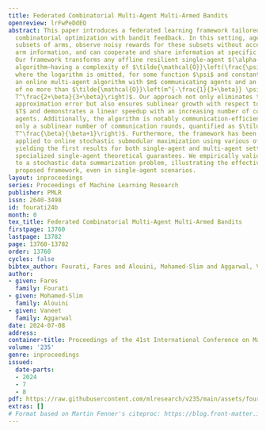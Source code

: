 ```yaml
---
title: Federated Combinatorial Multi-Agent Multi-Armed Bandits
openreview: lrFwPeDdEQ
abstract: This paper introduces a federated learning framework tailored for online
  combinatorial optimization with bandit feedback. In this setting, agents select
  subsets of arms, observe noisy rewards for these subsets without accessing individual
  arm information, and can cooperate and share information at specific intervals.
  Our framework transforms any offline resilient single-agent $(\alpha-\epsilon)$-approximation
  algorithm—having a complexity of $\tilde{\mathcal{O}}\left(\frac{\psi}{\epsilon^\beta}\right)$,
  where the logarithm is omitted, for some function $\psi$ and constant $\beta$—into
  an online multi-agent algorithm with $m$ communicating agents and an $\alpha$-regret
  of no more than $\tilde{\mathcal{O}}\left(m^{-\frac{1}{3+\beta}} \psi^\frac{1}{3+\beta}
  T^\frac{2+\beta}{3+\beta}\right)$. Our approach not only eliminates the $\epsilon$
  approximation error but also ensures sublinear growth with respect to the time horizon
  $T$ and demonstrates a linear speedup with an increasing number of communicating
  agents. Additionally, the algorithm is notably communication-efficient, requiring
  only a sublinear number of communication rounds, quantified as $\tilde{\mathcal{O}}\left(\psi
  T^\frac{\beta}{\beta+1}\right)$. Furthermore, the framework has been successfully
  applied to online stochastic submodular maximization using various offline algorithms,
  yielding the first results for both single-agent and multi-agent settings and recovering
  specialized single-agent theoretical guarantees. We empirically validate our approach
  to a stochastic data summarization problem, illustrating the effectiveness of the
  proposed framework, even in single-agent scenarios.
layout: inproceedings
series: Proceedings of Machine Learning Research
publisher: PMLR
issn: 2640-3498
id: fourati24b
month: 0
tex_title: Federated Combinatorial Multi-Agent Multi-Armed Bandits
firstpage: 13760
lastpage: 13782
page: 13760-13782
order: 13760
cycles: false
bibtex_author: Fourati, Fares and Alouini, Mohamed-Slim and Aggarwal, Vaneet
author:
- given: Fares
  family: Fourati
- given: Mohamed-Slim
  family: Alouini
- given: Vaneet
  family: Aggarwal
date: 2024-07-08
address:
container-title: Proceedings of the 41st International Conference on Machine Learning
volume: '235'
genre: inproceedings
issued:
  date-parts:
  - 2024
  - 7
  - 8
pdf: https://raw.githubusercontent.com/mlresearch/v235/main/assets/fourati24b/fourati24b.pdf
extras: []
# Format based on Martin Fenner's citeproc: https://blog.front-matter.io/posts/citeproc-yaml-for-bibliographies/
---
```

